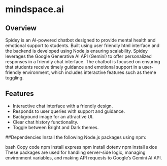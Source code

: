 # mindspace.ai

## Overview

Spidey is an AI-powered chatbot designed to provide mental health and emotional support to students. Built using user friendly html interface and the backend is developed using Node.js ensuring scalability. Spidey leverages the Google Generative AI API (Gemini) to offer personalized responses in a friendly chat interface. The chatbot is focused on ensuring that students receive timely guidance and emotional support in a user-friendly environment, which includes interactive features such as theme toggling.

## Features

- Interactive chat interface with a friendly design.
- Responds to user queries with support and guidance.
- Background image for an attractive UI.
- Clear chat history functionality.
- Toggle between Bright and Dark themes.

##Dependencies
Install the following Node.js packages using npm:

bash
Copy code
npm install express
npm install dotenv
npm install axios
These packages are used for handling server-side logic, managing environment variables, and making API requests to Google’s Gemini AI API.


